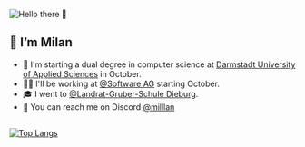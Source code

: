 ![Hello there 👋](https://media.giphy.com/media/Nx0rz3jtxtEre/giphy.gif)

## 👋 I’m Milan  
  
- 🔭 I'm starting a dual degree in computer science at [Darmstadt University of Applied Sciences](https://h-da.de) in October.
- 🧑‍💻 I'll be working at [@Software AG](https://github.com/softwareag) starting October.
- 🎓 I went to [@Landrat-Gruber-Schule Dieburg](https://github.com/lgs-dieburg).
- 👾 You can reach me on Discord [@milllan](https://discord.com/users/252817187247620097)
##  
[![Top Langs](https://github-readme-stats.vercel.app/api/top-langs/?username=milantheiss&layout=compact&&theme=transparent)](https://github.com/anuraghazra/github-readme-stats)

<!--
- 🔭 I’m currently working on ...
- 🌱 I’m currently learning ...
- 👯 I’m looking to collaborate on ...
- 🤔 I’m looking for help with ...
- 💬 Ask me about ...
- 📫 How to reach me: ...
- 😄 Pronouns: ...
- ⚡ Fun fact: ...
-->
